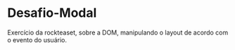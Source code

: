 # Desafio-Modal
Exercício da rockteaset, sobre a DOM, manipulando o layout de acordo com o evento do usuário.
